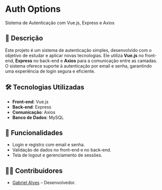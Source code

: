 # Auth Options

Sistema de Autenticação com Vue.js, Express e Axios

## 📝 Descrição

Este projeto é um sistema de autenticação simples, desenvolvido com o objetivo de estudar e aplicar novas tecnologias. Ele utiliza **Vue.js** no front-end, **Express** no back-end e **Axios** para a comunicação entre as camadas. O sistema oferece suporte à autenticação por email e senha, garantindo uma experiência de login segura e eficiente.



## 🛠️ Tecnologias Utilizadas

- **Front-end**: Vue.js
- **Back-end**: Express
- **Comunicação**: Axios
- **Banco de Dados**: MySQL

## 🎯 Funcionalidades

- Login e registro com email e senha.
- Validação de dados no front-end e no back-end.
- Tela de logout e gerenciamento de sessões.

<!--

## 🚀 Como Executar o Projeto

### Pré-requisitos

- Node.js instalado na máquina.
- MySQL configurado.
- Banco de dados criado para o sistema.

### Passo a Passo

1. **Clone o repositório:**

   ```bash
   git clone https://github.com/seu-usuario/sistema-autenticacao.git
   cd sistema-autenticacao
   ```

2. **Configuração do back-end:**

   - Acesse a pasta `backend`:
     ```bash
     cd backend
     ```
   - Instale as dependências:
     ```bash
     npm install
     ```
   - Crie um arquivo `.env` com as variáveis:
     ```
     PORT=5000
     MONGO_URI=sua-uri-do-mongodb
     GOOGLE_CLIENT_ID=seu-id-google
     GOOGLE_CLIENT_SECRET=seu-segredo-google
     FACEBOOK_APP_ID=seu-id-facebook
     FACEBOOK_APP_SECRET=seu-segredo-facebook
     JWT_SECRET=sua-chave-secreta
     ```
   - Inicie o servidor:
     ```bash
     npm start
     ```

3. **Configuração do front-end:**

   - Acesse a pasta `frontend`:
     ```bash
     cd ../frontend
     ```
   - Instale as dependências:
     ```bash
     npm install
     ```
   - Inicie o servidor de desenvolvimento:
     ```bash
     npm run serve
     ```

4. **Acesse a aplicação:**

   - Front-end: `http://localhost:8080`
   - Back-end: `http://localhost:5000`

## 🌐 Endpoints da API

- **POST /auth/register**: Registro de usuários.
- **POST /auth/login**: Login com email e senha.
- **GET /auth/google**: Login com Google.
- **GET /auth/facebook**: Login com Facebook.
- **POST /auth/logout**: Logout do sistema.

-->

## 🧑‍💻 Contribuidores

- [Gabriel Alves](https://github.com/GabrielAlvesBM) – Desenvolvedor.
